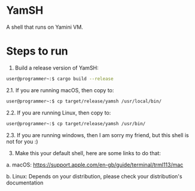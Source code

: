 # YamSH

A shell that runs on Yamini VM.

# Steps to run

1. Build a release version of YamSH:

```bash
user@programmer~:$ cargo build --release
```

2.1. If you are running macOS, then copy to:

```bash
user@programmer~:$ cp target/release/yamsh /usr/local/bin/
```

2.2. If you are running Linux, then copy to:

```bash
user@programmer~:$ cp target/release/yamsh /usr/bin/
```

2.3. If you are running windows, then I am sorry my friend, but this shell is not for you :)

3. Make this your default shell, here are some links to do that:

a. macOS: https://support.apple.com/en-gb/guide/terminal/trml113/mac

b. Linux: Depends on your distribution, please check your distribution's documentation